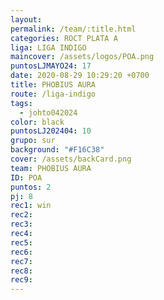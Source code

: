 ```yaml
---
layout: 
permalink: /team/:title.html
categories: ROCT PLATA A
liga: LIGA INDIGO
maincover: /assets/logos/POA.png
puntosLJMAYO24: 17
date: 2020-08-29 10:29:20 +0700
title: PHOBIUS AURA
route: /liga-indigo
tags:
  - johto042024
color: black
puntosLJ202404: 10
grupo: sur
background: "#F16C38"
cover: /assets/backCard.png
team: PHOBIUS AURA
ID: POA
puntos: 2
pj: 8
rec1: win
rec2: 
rec3: 
rec4: 
rec5: 
rec6: 
rec7: 
rec8: 
rec9:
---
```


